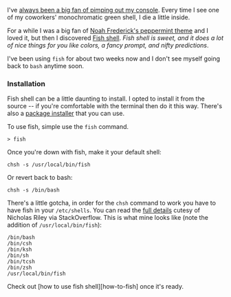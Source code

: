 
I've [always been a big fan of pimping out my console][old-guide]. Every time I see one of my coworkers' monochromatic green shell, I die a little inside.

For a while I was a big fan of [Noah Frederick's peppermint theme][old-theme] and I loved it, but then I discovered [Fish shell][fish]. *Fish shell is sweet, and it does a lot of nice things for you like colors, a fancy prompt, and nifty predictions*.

I've been using `fish` for about two weeks now and I don't see myself going back to `bash` anytime soon.

### Installation

Fish shell can be a little daunting to install. I opted to install it from the source -- if you're comfortable with the terminal then do it this way. There's also a [package installer][fish-package] that you can use. 

To use fish, simple use the `fish` command.

```
> fish
```

Once you're down with fish, make it your default shell: 

```
chsh -s /usr/local/bin/fish
```

Or revert back to bash:

```
chsh -s /bin/bash
```

There's a little gotcha, in order for the `chsh` command to work you have to have fish in your `/etc/shells`. You can read the [full details][stack-fish] cutesy of Nicholas Riley via StackOverflow. This is what mine looks like (note the addition of `/usr/local/bin/fish`):

```
/bin/bash
/bin/csh
/bin/ksh
/bin/sh
/bin/tcsh
/bin/zsh
/usr/local/bin/fish
```

Check out [how to use fish shell][how-to-fish] once it's ready.

[how to use fish shell]: /blog/how-to-use-fish-shell
[old-guide]: /blog/best-terminal-theme-ever
[old-theme]: http://noahfrederick.com/blog/2011/lion-terminal-theme-peppermint/
[fish]: http://ridiculousfish.com/shell/
[fish-package]: #
[stack-fish]: http://stackoverflow.com/questions/791227/unable-to-update-my-bash-in-mac-by-macports

